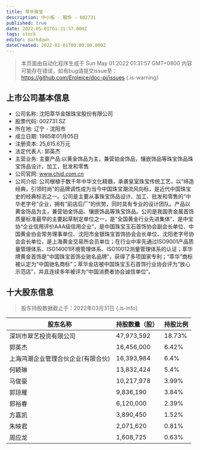 ```yaml
---
title: 萃华珠宝
description: 中小板 - 服饰 - 002731
published: true
date: 2022-05-01T01:31:57.000Z
tags: stock
editor: markdown
dateCreated: 2022-01-01T00:00:00.000Z
---
```


> 本页面由自动化程序生成于 Sun May 01 2022 01:31:57 GMT+0800
> 内容可能存在错误，如有bug请提交issue至：https://github.com/Eroleice/doc-pi/issues
{.is-warning}

## 上市公司基本信息
- 公司名称: 沈阳萃华金银珠宝股份有限公司
- 股票代码: 002731.SZ
- 所在地: 辽宁 - 沈阳市
- 成立日期: 1985年01月05日
- 注册资本: 25,615.6万元
- 法定代表人: 郭英杰
- 主营业务: 主要产品:以黄金饰品为主，兼营铂金饰品，镶嵌饰品等珠宝饰品珠宝饰品设计，加工，批发和零售
- 公司官网: www.chjd.com.cn
- 公司介绍: 公司根植于数千年中华文化精髓，承袭皇室珠宝传统工艺，以“缔造经典，引领时尚”的品牌调性成为当今中国珠宝潮流风向标，是近代中国珠宝史的经典标志之一。公司是主要从事珠宝饰品设计、加工、批发和零售的“中华老字号”企业，拥有“前店后厂”的优势，同时具有专业的设计团队。产品以黄金饰品为主，兼营铂金饰品、镶嵌饰品等珠宝饰品。公司是我国贵金属首饰质量标准最早的主要起草制定单位之一，是“全国黄金行业先进集体”、是中宝协“企业信用评价AAA级信用企业”，是中国珠宝玉石首饰协会副会长单位、中国黄金协会常务理事单位、沈阳市金银珠宝首饰协会会长单位、沈阳老字号协会会长单位，是上海黄金交易所会员单位；在行业中率先通过ISO9001产品质量管理体系、ISO14001环境管理体系、ISO10012测量管理体系的认证；萃华牌黄金首饰是“中国珠宝首饰业驰名品牌”，获得了多项国家专利；“萃华”商标被认定为“中国驰名商标”；萃华金店被中国珠宝玉石首饰行业协会评为“放心示范店”，并且连续多年被评为“中国消费者协会诚信单位”。


## 十大股东信息
> 股东持股数据截止于：2022年03月31日
{.is-info}

| 股东名称 | 持股数量（股） | 持股比例 |
| --- | --- | --- |
| 深圳市翠艺投资有限公司 | 47,973,592 | 18.73% |
| 郭英杰 | 16,456,000 | 6.42% |
| 上海鸿潮企业管理合伙企业(有限合伙) | 16,393,984 | 6.4% |
| 何颖琳 | 13,832,424 | 5.4% |
| 马俊豪 | 10,217,978 | 3.99% |
| 郭琼雁 | 9,836,190 | 3.84% |
| 郭裕春 | 6,120,000 | 2.39% |
| 方嘉凯 | 3,890,450 | 1.52% |
| 朱映君 | 2,071,620 | 0.81% |
| 周应龙 | 1,608,725 | 0.63% |




